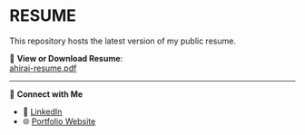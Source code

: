 # RESUME

This repository hosts the latest version of my public resume.

📄 **View or Download Resume**:  
[ahiraj-resume.pdf](https://ahiraj-k.github.io/resume/Ahiraj-Resume.pdf)

---

🔗 **Connect with Me**  
- 💼 [LinkedIn](https://www.linkedin.com/in/ahiraj-k/)  
- 🌐 [Portfolio Website](https://ahiraj.vercel.app/)

